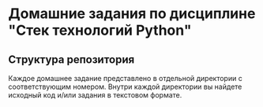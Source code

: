 # Домашние задания по дисциплине "Стек технологий Python"

## Структура репозитория

Каждое домашнее задание представлено в отдельной директории с соответствующим номером. Внутри каждой директории вы найдете исходный код и/или задания в текстовом формате.
